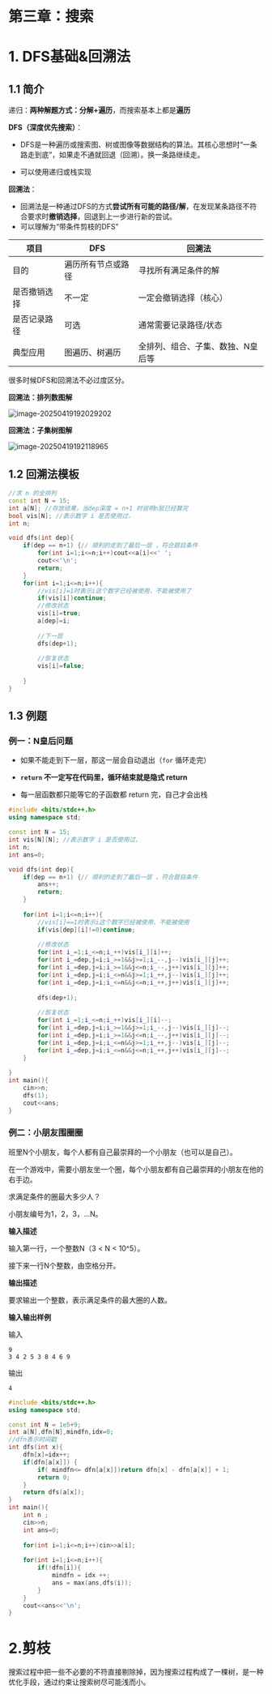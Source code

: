 # 第三章：搜索

# 1. DFS基础&回溯法

## 1.1 简介

递归：**两种解题方式：分解+遍历**，而搜索基本上都是**遍历**

**DFS（深度优先搜索）**：

- DFS是一种遍历或搜索图、树或图像等数据结构的算法。其核心思想时“一条路走到底”，如果走不通就回退（回溯）。换一条路继续走。

- 可以使用递归或栈实现

**回溯法**：

- 回溯法是一种通过DFS的方式**尝试所有可能的路径/解**，在发现某条路径不符合要求时**撤销选择**，回退到上一步进行新的尝试。
- 可以理解为“带条件剪枝的DFS”

| 项目         | DFS                | 回溯法                            |
| ------------ | ------------------ | --------------------------------- |
| 目的         | 遍历所有节点或路径 | 寻找所有满足条件的解              |
| 是否撤销选择 | 不一定             | 一定会撤销选择（核心）            |
| 是否记录路径 | 可选               | 通常需要记录路径/状态             |
| 典型应用     | 图遍历、树遍历     | 全排列、组合、子集、数独、N皇后等 |

很多时候DFS和回溯法不必过度区分。

**回溯法：排列数图解**

![image-20250419192029202](C:/Users/pc/AppData/Roaming/Typora/typora-user-images/image-20250419192029202.png)

**回溯法：子集树图解**

![image-20250419192118965](C:/Users/pc/AppData/Roaming/Typora/typora-user-images/image-20250419192118965.png)

## 1.2 回溯法模板

```c++
//求 n 的全排列
const int N = 15;
int a[N]; //存放结果，当dep深度 = n+1 时说明n层已经算完
bool vis[N]; //表示数字 i 是否使用过， 
int n;

void dfs(int dep){
	if(dep == n+1) {// 顺利的走到了最后一层 ，符合题目条件 
		for(int i=1;i<=n;i++)cout<<a[i]<<' ';
		cout<<'\n';
		return;
	}
	for(int i=1;i<=n;i++){
		//vis[i]=1时表示i这个数字已经被使用，不能被使用了
		if(vis[i])continue;
		//修改状态 
		vis[i]=true;
		a[dep]=i;
		
		//下一层
		dfs(dep+1);
		
		//恢复状态
		vis[i]=false;
		 
	}
}
```

## 1.3 例题

### 例一：N皇后问题

- 如果不能走到下一层，那这一层会自动退出（`for` 循环走完）

- **`return` 不一定写在代码里，循环结束就是隐式 return**

- 每一层函数都只能等它的子函数都 return 完，自己才会出栈

```c++
#include <bits/stdc++.h>
using namespace std;

const int N = 15;
int vis[N][N]; //表示数字 i 是否使用过， 
int n;
int ans=0;

void dfs(int dep){
	if(dep == n+1) {// 顺利的走到了最后一层 ，符合题目条件 
		ans++;
		return;
	}
	
	for(int i=1;i<=n;i++){
		//vis[i]==1时表示i这个数字已经被使用，不能被使用
		if(vis[dep][i]!=0)continue;
		
		//修改状态 
		for(int i_=1;i_<=n;i_++)vis[i_][i]++;
		for(int i_=dep,j=i;i_>=1&&j>=1;i_--,j--)vis[i_][j]++;
		for(int i_=dep,j=i;i_>=1&&j<=n;i_--,j++)vis[i_][j]++;
		for(int i_=dep,j=i;i_<=n&&j>=1;i_++,j--)vis[i_][j]++;
		for(int i_=dep,j=i;i_<=n&&j<=n;i_++,j++)vis[i_][j]++;
		
		dfs(dep+1);
		
		//恢复状态 
		for(int i_=1;i_<=n;i_++)vis[i_][i]--;
		for(int i_=dep,j=i;i_>=1&&j>=1;i_--,j--)vis[i_][j]--;
		for(int i_=dep,j=i;i_>=1&&j<=n;i_--,j++)vis[i_][j]--; 
		for(int i_=dep,j=i;i_<=n&&j>=1;i_++,j--)vis[i_][j]--;
		for(int i_=dep,j=i;i_<=n&&j<=n;i_++,j++)vis[i_][j]--;
	}
	
}
int main(){
	cin>>n;
	dfs(1);
	cout<<ans;
} 
```

### 例二：小朋友围圈圈

班里N个小朋友，每个人都有自己最崇拜的一个小朋友（也可以是自己）。

在一个游戏中，需要小朋友坐一个圈，每个小朋友都有自己最崇拜的小朋友在他的右手边。

求满足条件的圈最大多少人？

小朋友编号为1，2，3，...N。

**输入描述**

输入第一行，一个整数N（3 < N < 10^5）。

接下来一行N个整数，由空格分开。

**输出描述**

要求输出一个整数，表示满足条件的最大圈的人数。

**输入输出样例**

输入

```
9
3 4 2 5 3 8 4 6 9
```

输出

```
4
```

```c++
#include <bits/stdc++.h>
using namespace std;

const int N = 1e5+9;
int a[N],dfn[N],mindfn,idx=0; 
//dfn表示时间戳
int dfs(int x){
	dfn[x]=idx++;
	if(dfn[a[x]]) { 
		if( mindfn<= dfn[a[x]])return dfn[x] - dfn[a[x]] + 1;
		return 0;
	}
	return dfs(a[x]);
}
int main(){
	int n ;
	cin>>n;
	int ans=0;
	
	for(int i=1;i<=n;i++)cin>>a[i];
	
	for(int i=1;i<=n;i++){
		if(!dfn[i]){
			mindfn = idx ++;
			ans = max(ans,dfs(i));
		}	
	}
	cout<<ans<<'\n';
} 
```

# 2.剪枝

搜索过程中把一些不必要的不符直接剔除掉，因为搜索过程构成了一棵树，是一种优化手段，通过约束让搜索树尽可能浅而小。

